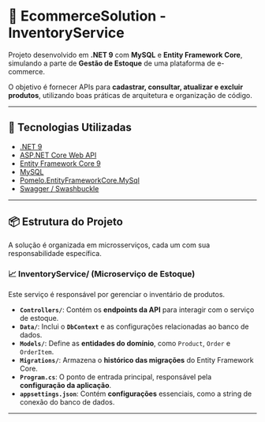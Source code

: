 # 🛒 EcommerceSolution - InventoryService

Projeto desenvolvido em **.NET 9** com **MySQL** e **Entity Framework Core**, simulando a parte de **Gestão de Estoque** de uma plataforma de e-commerce.  

O objetivo é fornecer APIs para **cadastrar, consultar, atualizar e excluir produtos**, utilizando boas práticas de arquitetura e organização de código.  

---

## 🚀 Tecnologias Utilizadas

- [.NET 9](https://dotnet.microsoft.com/)
- [ASP.NET Core Web API](https://learn.microsoft.com/aspnet/core)
- [Entity Framework Core 9](https://learn.microsoft.com/ef/core/)
- [MySQL](https://www.mysql.com/)
- [Pomelo.EntityFrameworkCore.MySql](https://github.com/PomeloFoundation/Pomelo.EntityFrameworkCore.MySql)
- [Swagger / Swashbuckle](https://github.com/domaindrivendev/Swashbuckle.AspNetCore)

---

## 📦 Estrutura do Projeto

A solução é organizada em microsserviços, cada um com sua responsabilidade específica.

### 📈 InventoryService/ (Microserviço de Estoque)

Este serviço é responsável por gerenciar o inventário de produtos.

- **`Controllers/`**: Contém os **endpoints da API** para interagir com o serviço de estoque.
- **`Data/`**: Inclui o **`DbContext`** e as configurações relacionadas ao banco de dados.
- **`Models/`**: Define as **entidades do domínio**, como `Product`, `Order` e `OrderItem`.
- **`Migrations/`**: Armazena o **histórico das migrações** do Entity Framework Core.
- **`Program.cs`**: O ponto de entrada principal, responsável pela **configuração da aplicação**.
- **`appsettings.json`**: Contém **configurações** essenciais, como a string de conexão do banco de dados.


---


